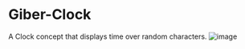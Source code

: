 # Giber-Clock
A Clock concept that displays time over random characters.
![image](https://github.com/user-attachments/assets/e4e75f37-c12e-40cd-b9ec-27c5c03f342c)
